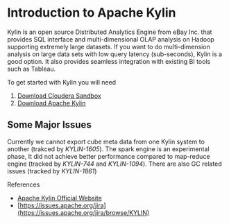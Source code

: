 # Introduction to Apache Kylin

Kylin is an open source Distributed Analytics Engine from eBay Inc. that provides SQL interface and multi-dimensional OLAP analysis on Hadoop supporting extremely large datasets. 
If you want to do multi-dimension analysis on large data sets with low query latency (sub-seconds), Kylin is a good option. It also provides seamless integration with existing BI tools such as Tableau.

To get started with Kylin you will need

1. [Download Cloudera Sandbox](http://www.cloudera.com/downloads/quickstart_vms/5-7.html)
2. [Download Apache Kylin](http://wwwftp.ciril.fr/pub/apache/kylin/apache-kylin-1.5.2.1/)


## Some Major Issues
Currently we cannot export cube meta data from one Kylin system to another (trakced by *KYLIN-1605*). 
The spark engine is an experimental phase, It did not achieve better performance compared to map-reduce engine (tracked by *KYLIN-744* and *KYLIN-1094*).
There are also GC related issues (tracked by *KYLIN-1861*)



References

* [Apache Kylin Official Website](http://kylin.apache.org/)
* [https://issues.apache.org/jira](https://issues.apache.org/jira/browse/KYLIN)
